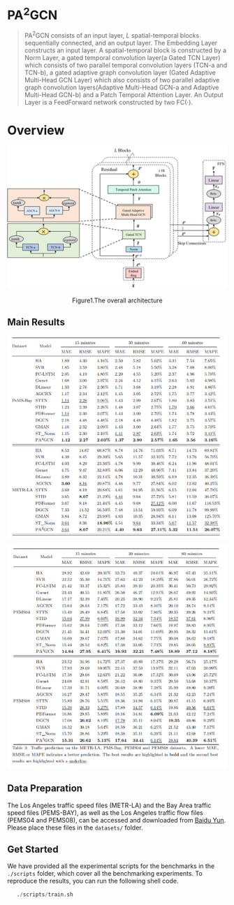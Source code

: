 # $\text{PA}^2\text{GCN}$

>  $\text{PA}^2\text{GCN}$ consists of an input layer, $L$ spatial-temporal blocks sequentially connected, and an output layer. The Embedding Layer constructs an input layer. 
> A spatial-temporal block is constructed by a Norm Layer, a gated temporal convolution layer(a Gated TCN Layer) which consists of two parallel temporal convolution layers (TCN-a and TCN-b), a gated adaptive graph convolution layer (Gated Adaptive Multi-Head GCN Layer) which also consists of two parallel adaptive graph convolution layers(Adaptive Multi-Head GCN-a and Adaptive Multi-Head GCN-b) and a Patch Temporal Attention Layer.
> An Output Layer is a FeedForward network constructed by two FC($\cdot$).                



# Overview

![](.\image\overview.png)	

<center><p>Figure1.The overall architecture</p></center>				



## Main Results

![](./image/result1.png)

![](./image/result2.png)



## Data Preparation

The Los Angeles traffic speed files (METR-LA) and the Bay Area traffic speed files (PEMS-BAY), as well as the Los Angeles traffic flow files (PEMS04 and PEMS08), can be accessed and downloaded from [Baidu Yun](https://pan.baidu.com/s/1ShuACUFZGR0EnEkIoYSw-A?pwd=ib60). Please place these files in the `datasets/` folder.



## Get Started

We have provided all the experimental scripts for the benchmarks in the `./scripts` folder, which cover all the benchmarking experiments. To reproduce the results, you can run the following shell code.

```python
   ./scripts/train.sh
```